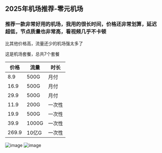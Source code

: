 ## **2025年机场推荐**-零元机场

<h3>推荐一款非常好用的机场，我用的很长时间，价格还非常划算，延迟超低，节点质量也非常高，看视频几乎不卡顿</h3>
比其他价格高，流量还少的机场强太多了

这是机场套餐，总共7个套餐<br>
<table>
  <thead>
    <tr>
      <th>价格</th>
      <th>流量</th>
      <th>时长</th>
    </tr>
  </thead>
  <tbody>
    <tr>
      <td>8.9</td>
      <td>500G</td>
      <td>月付</td>
    </tr>
    <tr>
      <td>16.9</td>
      <td>500G</td>
      <td>月付</td>
    </tr>
    <tr>
      <td>29.9</td>
      <td>500G</td>
      <td>月付</td>
    </tr>
    <tr>
      <td>11.9</td>
      <td>200G</td>
      <td>一次性</td>
    </tr>
    <tr>
      <td>19.9</td>
      <td>500G</td>
      <td>一次性</td>
    </tr>
    <tr>
      <td>39.9</td>
      <td>1000G</td>
      <td>一次性</td>
    </tr> 
     <tr>
       <td>269.9</td>
       <td>10亿G</td>
       <td>一次性</td>
    </tr>    
  </tbody>
</table>

![image](https://img.xxxh.de/1749117572577.png)
![image](https://img.xxxh.de/1749117780615.png)
